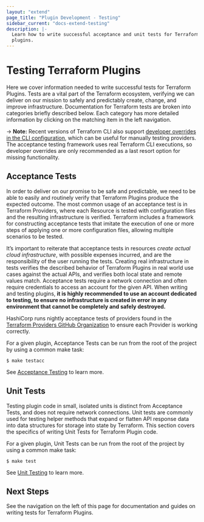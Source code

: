 ```yaml
---
layout: "extend"
page_title: "Plugin Development - Testing"
sidebar_current: "docs-extend-testing"
description: |-
  Learn how to write successful acceptance and unit tests for Terraform
  plugins.
---
```


# Testing Terraform Plugins

Here we cover information needed to write successful tests for Terraform
Plugins. Tests are a vital part of the Terraform ecosystem, verifying we can
deliver on our mission to safely and predictably create, change, and improve
infrastructure. Documentation for Terraform tests are broken into categories
briefly described below. Each category has more detailed information by clicking
on the matching item in the left navigation.

-> **Note:** Recent versions of Terraform CLI also support [developer overrides in the CLI configuration](/docs/cli/config/config-file.html#development-overrides-for-provider-developers), which can be useful for manually testing providers. The acceptance testing framework uses real Terraform CLI executions, so developer overrides are only recommended as a last resort option for missing functionality.

## Acceptance Tests

In order to
deliver on our promise to be safe and predictable, we need to be able to easily
and routinely verify that Terraform Plugins produce the expected outcome. The
most common usage of an acceptance test is in Terraform Providers, where each
Resource is tested with configuration files and the resulting infrastructure is
verified. Terraform includes a framework for constructing acceptance tests that
imitate the execution of one or more steps of applying one or more configuration
files, allowing multiple scenarios to be tested.

It’s important to reiterate that acceptance tests in resources *create actual
cloud infrastructure*, with possible expenses incurred, and are the
responsibility of the user running the tests. Creating real infrastructure in
tests verifies the described behavior of Terraform Plugins in real world use
cases against the actual APIs,  and verifies both local state and remote values
match. Acceptance tests require a network connection and often require
credentials to access an account for the given API. When writing and testing
plugins, **it is highly recommended to use an account dedicated to testing, to
ensure no infrastructure is created in error in any environment that cannot be
completely and safely destroyed.**

HashiCorp runs nightly acceptance tests of providers found in the [Terraform
Providers GitHub Organization](https://github.com/terraform-providers) to ensure
each Provider is working correctly.

For a given plugin, Acceptance Tests can be run from the root of the project by
using a common make task:

```shell
$ make testacc 
```

See [Acceptance Testing](acceptance-tests/index.html) to learn more. 

## Unit Tests

Testing plugin code in small, isolated units is distinct from Acceptance Tests,
and does not require network connections. Unit tests are commonly used for
testing helper methods that expand or flatten API response data into data
structures for storage into state by Terraform. This section covers the
specifics of writing Unit Tests for Terraform Plugin code.

For a given plugin, Unit Tests can be run from the root of the project by using
a common make task:

```shell
$ make test
```

See [Unit Testing](unit-testing.html) to learn more. 

## Next Steps

See the navigation on the left of this page for documentation and guides on
writing tests for Terraform Plugins. 
